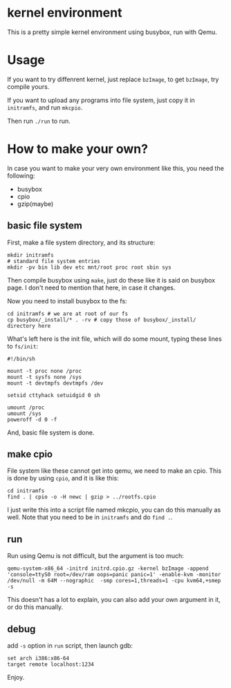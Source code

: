 # kernel environment
This is a pretty simple kernel environment using busybox, run with Qemu.

# Usage

If you want to try diffenrent kernel, just replace `bzImage`, to get `bzImage`, try compile yours.

If you want to upload any programs into file system, just copy it in `initramfs`, and run `mkcpio`.

Then run `./run` to run.

# How to make your own?

In case you want to make your very own environment like this, you need the following:
* busybox
* cpio
* gzip(maybe)

## basic file system
First, make a file system directory, and its structure:
```
mkdir initramfs
# standard file system entries
mkdir -pv bin lib dev etc mnt/root proc root sbin sys
```

Then compile busybox using `make`, just do these like it is said on busybox page. I don't need to mention that here, in case it changes.

Now you need to install busybox to the fs:
```
cd initramfs # we are at root of our fs
cp busybox/_install/* . -rv # copy those of busybox/_install/ directory here
```

What's left here is the init file, which will do some mount, typing these lines to `fs/init`:
```
#!/bin/sh

mount -t proc none /proc
mount -t sysfs none /sys
mount -t devtmpfs devtmpfs /dev

setsid cttyhack setuidgid 0 sh

umount /proc
umount /sys
poweroff -d 0 -f
```

And, basic file system is done.

## make cpio
File system like these cannot get into qemu, we need to make an cpio. This is done by using `cpio`, and it is like this:
```
cd initramfs
find . | cpio -o -H newc | gzip > ../rootfs.cpio
```
I just write this into a script file named mkcpio, you can do this manually as well. Note that you need to be in `initramfs` and do `find .`.

## run
Run using Qemu is not difficult, but the argument is too much:
```
qemu-system-x86_64 -initrd initrd.cpio.gz -kernel bzImage -append 'console=ttyS0 root=/dev/ram oops=panic panic=1' -enable-kvm -monitor /dev/null -m 64M --nographic  -smp cores=1,threads=1 -cpu kvm64,+smep -s
```

This doesn't has a lot to explain, you can also add your own argument in it, or do this manually.

## debug
add `-s` option in `run` script, then launch gdb:  
```
set arch i386:x86-64
target remote localhost:1234
```

Enjoy.
